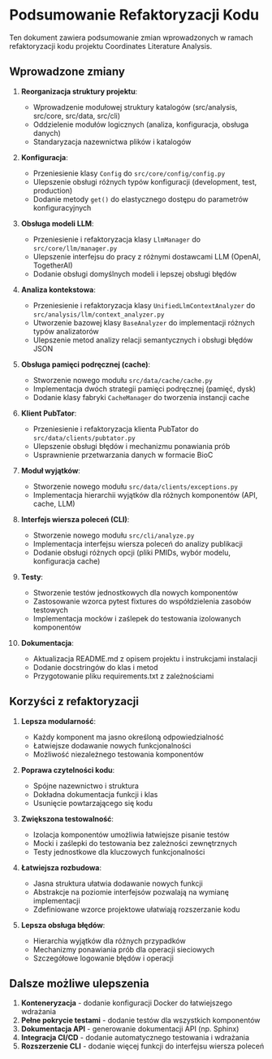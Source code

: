 # Podsumowanie Refaktoryzacji Kodu

Ten dokument zawiera podsumowanie zmian wprowadzonych w ramach refaktoryzacji kodu projektu Coordinates Literature Analysis.

## Wprowadzone zmiany

1. **Reorganizacja struktury projektu**:
   - Wprowadzenie modułowej struktury katalogów (src/analysis, src/core, src/data, src/cli)
   - Oddzielenie modułów logicznych (analiza, konfiguracja, obsługa danych)
   - Standaryzacja nazewnictwa plików i katalogów

2. **Konfiguracja**:
   - Przeniesienie klasy `Config` do `src/core/config/config.py`
   - Ulepszenie obsługi różnych typów konfiguracji (development, test, production)
   - Dodanie metody `get()` do elastycznego dostępu do parametrów konfiguracyjnych

3. **Obsługa modeli LLM**:
   - Przeniesienie i refaktoryzacja klasy `LlmManager` do `src/core/llm/manager.py`
   - Ulepszenie interfejsu do pracy z różnymi dostawcami LLM (OpenAI, TogetherAI)
   - Dodanie obsługi domyślnych modeli i lepszej obsługi błędów

4. **Analiza kontekstowa**:
   - Przeniesienie i refaktoryzacja klasy `UnifiedLlmContextAnalyzer` do `src/analysis/llm/context_analyzer.py`
   - Utworzenie bazowej klasy `BaseAnalyzer` do implementacji różnych typów analizatorów
   - Ulepszenie metod analizy relacji semantycznych i obsługi błędów JSON

5. **Obsługa pamięci podręcznej (cache)**:
   - Stworzenie nowego modułu `src/data/cache/cache.py`
   - Implementacja dwóch strategii pamięci podręcznej (pamięć, dysk)
   - Dodanie klasy fabryki `CacheManager` do tworzenia instancji cache

6. **Klient PubTator**:
   - Przeniesienie i refaktoryzacja klienta PubTator do `src/data/clients/pubtator.py`
   - Ulepszenie obsługi błędów i mechanizmu ponawiania prób
   - Usprawnienie przetwarzania danych w formacie BioC

7. **Moduł wyjątków**:
   - Stworzenie nowego modułu `src/data/clients/exceptions.py`
   - Implementacja hierarchii wyjątków dla różnych komponentów (API, cache, LLM)

8. **Interfejs wiersza poleceń (CLI)**:
   - Stworzenie nowego modułu `src/cli/analyze.py`
   - Implementacja interfejsu wiersza poleceń do analizy publikacji
   - Dodanie obsługi różnych opcji (pliki PMIDs, wybór modelu, konfiguracja cache)

9. **Testy**:
   - Stworzenie testów jednostkowych dla nowych komponentów
   - Zastosowanie wzorca pytest fixtures do współdzielenia zasobów testowych
   - Implementacja mocków i zaślepek do testowania izolowanych komponentów

10. **Dokumentacja**:
    - Aktualizacja README.md z opisem projektu i instrukcjami instalacji
    - Dodanie docstringów do klas i metod
    - Przygotowanie pliku requirements.txt z zależnościami

## Korzyści z refaktoryzacji

1. **Lepsza modularność**:
   - Każdy komponent ma jasno określoną odpowiedzialność
   - Łatwiejsze dodawanie nowych funkcjonalności
   - Możliwość niezależnego testowania komponentów

2. **Poprawa czytelności kodu**:
   - Spójne nazewnictwo i struktura
   - Dokładna dokumentacja funkcji i klas
   - Usunięcie powtarzającego się kodu

3. **Zwiększona testowalność**:
   - Izolacja komponentów umożliwia łatwiejsze pisanie testów
   - Mocki i zaślepki do testowania bez zależności zewnętrznych
   - Testy jednostkowe dla kluczowych funkcjonalności

4. **Łatwiejsza rozbudowa**:
   - Jasna struktura ułatwia dodawanie nowych funkcji
   - Abstrakcje na poziomie interfejsów pozwalają na wymianę implementacji
   - Zdefiniowane wzorce projektowe ułatwiają rozszerzanie kodu

5. **Lepsza obsługa błędów**:
   - Hierarchia wyjątków dla różnych przypadków
   - Mechanizmy ponawiania prób dla operacji sieciowych
   - Szczegółowe logowanie błędów i operacji

## Dalsze możliwe ulepszenia

1. **Konteneryzacja** - dodanie konfiguracji Docker do łatwiejszego wdrażania
2. **Pełne pokrycie testami** - dodanie testów dla wszystkich komponentów
3. **Dokumentacja API** - generowanie dokumentacji API (np. Sphinx)
4. **Integracja CI/CD** - dodanie automatycznego testowania i wdrażania
5. **Rozszerzenie CLI** - dodanie więcej funkcji do interfejsu wiersza poleceń 